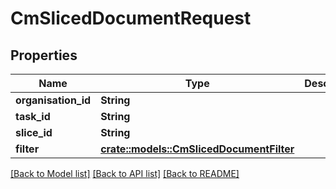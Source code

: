 # CmSlicedDocumentRequest

## Properties

Name | Type | Description | Notes
------------ | ------------- | ------------- | -------------
**organisation_id** | **String** |  | 
**task_id** | **String** |  | 
**slice_id** | **String** |  | 
**filter** | [**crate::models::CmSlicedDocumentFilter**](CMSlicedDocumentFilter.md) |  | 

[[Back to Model list]](../README.md#documentation-for-models) [[Back to API list]](../README.md#documentation-for-api-endpoints) [[Back to README]](../README.md)


